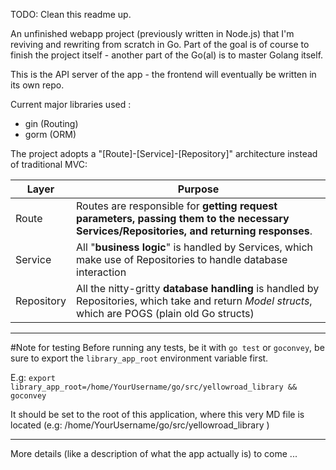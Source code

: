 TODO: Clean this readme up. 

An unfinished webapp project (previously written in Node.js) that I'm reviving and rewriting from scratch in Go. Part of the goal is of course to finish the project itself - another part of the Go(al) is to master Golang itself. 

This is the API server of the app - the frontend will eventually be written in its own repo.

Current major libraries used :
* gin (Routing)
* gorm (ORM)

The project adopts a "[Route]-[Service]-[Repository]" architecture instead of traditional MVC:

Layer | Purpose
----- | -------
Route | Routes are responsible for **getting request parameters, passing them to the necessary Services/Repositories, and returning responses**.
Service | All "**business logic**" is handled by Services, which make use of Repositories to handle database interaction
Repository | All the nitty-gritty **database handling** is handled by Repositories, which take and return *Model structs*, which are POGS (plain old Go structs)


-------
#Note for testing
Before running any tests, be it with `go test` or `goconvey`, be sure to export the `library_app_root` environment variable first. 

E.g: `export library_app_root=/home/YourUsername/go/src/yellowroad_library && goconvey`

It should be set to the root of this application, where this very MD file is located (e.g: /home/YourUsername/go/src/yellowroad_library )

--------
More details (like a description of what the app actually is) to come ... 
